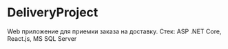# DeliveryProject
Web приложение для приемки заказа на доставку. Стек: ASP .NET Core, React.js, MS SQL Server
